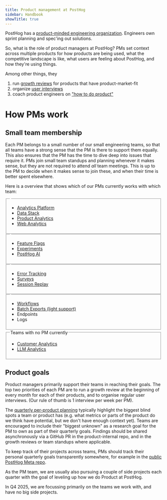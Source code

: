 ```yaml
---
title: Product management at PostHog
sidebar: Handbook
showTitle: true
---
```


PostHog has a [product-minded engineering organization](/blog/turning-engineers-into-product-people). Engineers own sprint planning and spec'ing out solutions.

So, what is the role of product managers at PostHog? PMs set context across multiple products for how products are being used, what the competitive landscape is like, what users are feeling about PostHog, and how they're using things.

Among other things, they

1. run [growth reviews](/handbook/product/per-product-growth-reviews) for products that have product-market-fit
2. organize [user interviews](/handbook/product/user-feedback)
3. coach product engineers on ["how to do product"](/handbook/engineering/product-engineering)

# How PMs work

## Small team membership

Each PM belongs to a small number of our small engineering teams, so that all teams have a strong sense that the PM is there to support them equally. This also ensures that the PM has the time to dive deep into issues that require it. PMs join small team standups and planning whenever it makes sense, but they are not required to attend _all_ team meetings. This is up to the PM to decide when it makes sense to join these, and when their time is better spent elsewhere.

Here is a overview that shows which of our PMs currently works with which team:

<div className="grid @md:grid-cols-2 gap-4">

<fieldset>
<legend><TeamMember name="Anna Szell" photo /></legend>

-   [Analytics Platform](/teams/analytics-platform)
-   [Data Stack](/teams/data-stack)
-   [Product Analytics](/teams/product-analytics)
-   [Web Analytics](/teams/web-analytics)

</fieldset>

<fieldset>
<legend><TeamMember name="Annika Schmid" photo /></legend>

-   [Feature Flags](/teams/feature-flags)
-   [Experiments](/teams/experiments)
-   [PostHog AI](/teams/posthog-ai)

</fieldset>

<fieldset>
<legend><TeamMember name="Cory Slater" photo /></legend>

-   [Error Tracking](/teams/error-tracking)
-   [Surveys](/teams/surveys)
-   [Session Replay](/teams/session-replay)

</fieldset>

<fieldset>
<legend><TeamMember name="Abe Basu" photo /></legend>

-   [Workflows](/teams/workflows)
-   [Batch Exports (light support)](/teams/batch-exports)
-   Endpoints
-   Logs

</fieldset>

<fieldset>
<legend>Teams with no PM currently</legend>

-   [Customer Analytics](/teams/customer-analytics)
-   [LLM Analytics](/teams/llm-analytics)

</fieldset>

</div>

## Product goals

Product managers primarily support their teams in reaching their goals. The top two priorities of each PM are to run a growth review at the beginning of every month for each of their products, and to organise regular user interviews. (Our rule of thumb is 1 interview per week per PM).

The [quarterly per-product planning](/handbook/company/goal-setting) typically highlight the biggest blind spots a team or product has (e.g. what metrics or parts of the product do we think have potential, but we don't have enough context yet). Teams are encouraged to include their "biggest unknown" as a research goal for the PM to own as part of their quarterly goals. Findings should be shared asynchronously via a GitHub PR in the <PrivateLink url="https://us.posthog.com/project/2/dashboard/26089">product-internal repo</PrivateLink>, and in the growth reviews or team standups where applicable.

To keep track of their projects across teams, PMs should track their personal quarterly goals transparently somewhere, for example in the [public PostHog Meta repo](https://github.com/PostHog/meta).

As the PM team, we are usually also pursuing a couple of side projects each quarter with the goal of leveling up how we do Product at PostHog.

In Q4 2025, we are focussing primarily on the teams we work with, and have no big side projects.
